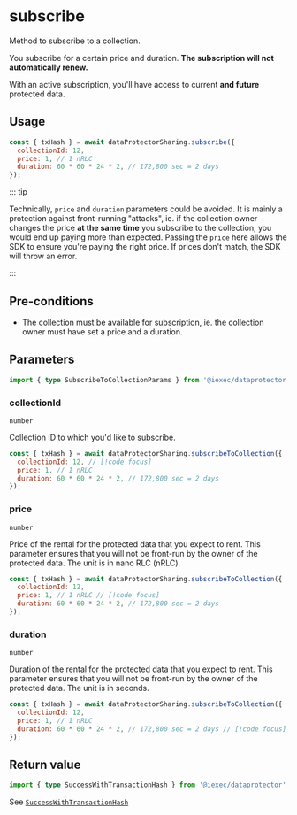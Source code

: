 # subscribe

Method to subscribe to a collection.

You subscribe for a certain price and duration. **The subscription will not
automatically renew.**

With an active subscription, you'll have access to current **and future**
protected data.

## Usage

```js
const { txHash } = await dataProtectorSharing.subscribe({
  collectionId: 12,
  price: 1, // 1 nRLC
  duration: 60 * 60 * 24 * 2, // 172,800 sec = 2 days
});
```

::: tip

Technically, `price` and `duration` parameters could be avoided. It is mainly a
protection against front-running "attacks", ie. if the collection owner changes
the price **at the same time** you subscribe to the collection, you would end up
paying more than expected. Passing the `price` here allows the SDK to ensure
you're paying the right price. If prices don't match, the SDK will throw an
error.

:::

## Pre-conditions

- The collection must be available for subscription, ie. the collection owner
  must have set a price and a duration.

## Parameters

```ts twoslash
import { type SubscribeToCollectionParams } from '@iexec/dataprotector';
```

### collectionId

`number`

Collection ID to which you'd like to subscribe.

```js
const { txHash } = await dataProtectorSharing.subscribeToCollection({
  collectionId: 12, // [!code focus]
  price: 1, // 1 nRLC
  duration: 60 * 60 * 24 * 2, // 172,800 sec = 2 days
});
```

### price

`number`

Price of the rental for the protected data that you expect to rent. This
parameter ensures that you will not be front-run by the owner of the protected
data. The unit is in nano RLC (nRLC).

```js
const { txHash } = await dataProtectorSharing.subscribeToCollection({
  collectionId: 12,
  price: 1, // 1 nRLC // [!code focus]
  duration: 60 * 60 * 24 * 2, // 172,800 sec = 2 days
});
```

### duration

`number`

Duration of the rental for the protected data that you expect to rent. This
parameter ensures that you will not be front-run by the owner of the protected
data. The unit is in seconds.

```js
const { txHash } = await dataProtectorSharing.subscribeToCollection({
  collectionId: 12,
  price: 1, // 1 nRLC
  duration: 60 * 60 * 24 * 2, // 172,800 sec = 2 days // [!code focus]
});
```

## Return value

```ts twoslash
import { type SuccessWithTransactionHash } from '@iexec/dataprotector';
```

See [`SuccessWithTransactionHash`](../../types.md#successwithtransactionhash)
